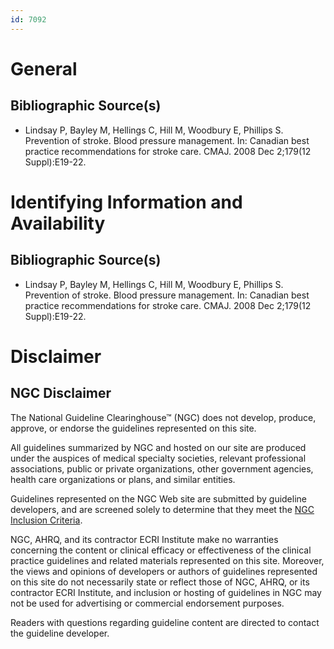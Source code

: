 ```yaml
---
id: 7092
---
```


# General

## Bibliographic Source(s)

- Lindsay P, Bayley M, Hellings C, Hill M, Woodbury E, Phillips S. Prevention of stroke. Blood pressure management. In: Canadian best practice recommendations for stroke care. CMAJ. 2008 Dec 2;179(12 Suppl):E19-22.

# Identifying Information and Availability

## Bibliographic Source(s)

- Lindsay P, Bayley M, Hellings C, Hill M, Woodbury E, Phillips S. Prevention of stroke. Blood pressure management. In: Canadian best practice recommendations for stroke care. CMAJ. 2008 Dec 2;179(12 Suppl):E19-22.

# Disclaimer

## NGC Disclaimer

The National Guideline Clearinghouse™ (NGC) does not develop, produce, approve, or endorse the guidelines represented on this site.

All guidelines summarized by NGC and hosted on our site are produced under the auspices of medical specialty societies, relevant professional associations, public or private organizations, other government agencies, health care organizations or plans, and similar entities.

Guidelines represented on the NGC Web site are submitted by guideline developers, and are screened solely to determine that they meet the [NGC Inclusion Criteria](/help-and-about/summaries/inclusion-criteria).

NGC, AHRQ, and its contractor ECRI Institute make no warranties concerning the content or clinical efficacy or effectiveness of the clinical practice guidelines and related materials represented on this site. Moreover, the views and opinions of developers or authors of guidelines represented on this site do not necessarily state or reflect those of NGC, AHRQ, or its contractor ECRI Institute, and inclusion or hosting of guidelines in NGC may not be used for advertising or commercial endorsement purposes.

Readers with questions regarding guideline content are directed to contact the guideline developer.

